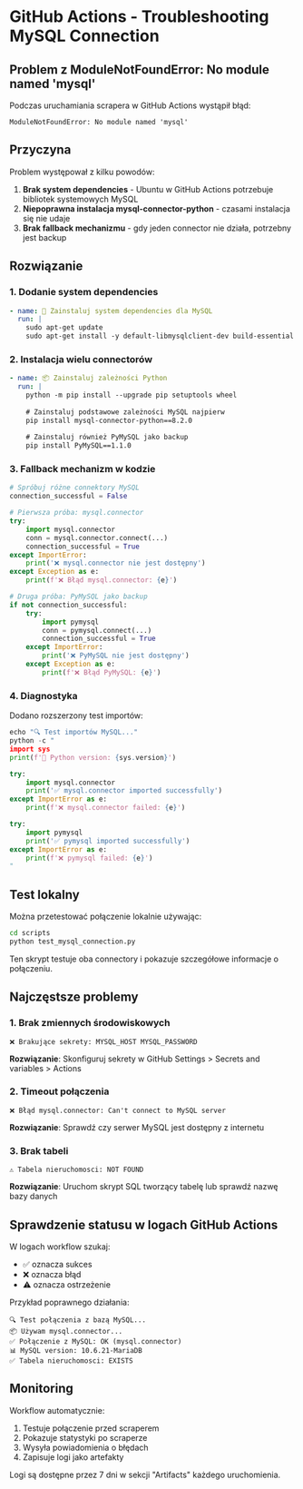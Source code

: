 # GitHub Actions - Troubleshooting MySQL Connection

## Problem z ModuleNotFoundError: No module named 'mysql'

Podczas uruchamiania scrapera w GitHub Actions wystąpił błąd:
```
ModuleNotFoundError: No module named 'mysql'
```

## Przyczyna

Problem występował z kilku powodów:
1. **Brak system dependencies** - Ubuntu w GitHub Actions potrzebuje bibliotek systemowych MySQL
2. **Niepoprawna instalacja mysql-connector-python** - czasami instalacja się nie udaje
3. **Brak fallback mechanizmu** - gdy jeden connector nie działa, potrzebny jest backup

## Rozwiązanie

### 1. Dodanie system dependencies

```yaml
- name: 🔧 Zainstaluj system dependencies dla MySQL
  run: |
    sudo apt-get update
    sudo apt-get install -y default-libmysqlclient-dev build-essential pkg-config
```

### 2. Instalacja wielu connectorów

```yaml
- name: 📦 Zainstaluj zależności Python
  run: |
    python -m pip install --upgrade pip setuptools wheel
    
    # Zainstaluj podstawowe zależności MySQL najpierw
    pip install mysql-connector-python==8.2.0
    
    # Zainstaluj również PyMySQL jako backup
    pip install PyMySQL==1.1.0
```

### 3. Fallback mechanizm w kodzie

```python
# Spróbuj różne connektory MySQL
connection_successful = False

# Pierwsza próba: mysql.connector
try:
    import mysql.connector
    conn = mysql.connector.connect(...)
    connection_successful = True
except ImportError:
    print('❌ mysql.connector nie jest dostępny')
except Exception as e:
    print(f'❌ Błąd mysql.connector: {e}')

# Druga próba: PyMySQL jako backup
if not connection_successful:
    try:
        import pymysql
        conn = pymysql.connect(...)
        connection_successful = True
    except ImportError:
        print('❌ PyMySQL nie jest dostępny')
    except Exception as e:
        print(f'❌ Błąd PyMySQL: {e}')
```

### 4. Diagnostyka

Dodano rozszerzony test importów:

```python
echo "🔍 Test importów MySQL..."
python -c "
import sys
print(f'🐍 Python version: {sys.version}')

try:
    import mysql.connector
    print('✅ mysql.connector imported successfully')
except ImportError as e:
    print(f'❌ mysql.connector failed: {e}')

try:
    import pymysql
    print('✅ pymysql imported successfully')
except ImportError as e:
    print(f'❌ pymysql failed: {e}')
"
```

## Test lokalny

Można przetestować połączenie lokalnie używając:

```bash
cd scripts
python test_mysql_connection.py
```

Ten skrypt testuje oba connectory i pokazuje szczegółowe informacje o połączeniu.

## Najczęstsze problemy

### 1. Brak zmiennych środowiskowych
```
❌ Brakujące sekrety: MYSQL_HOST MYSQL_PASSWORD
```
**Rozwiązanie**: Skonfiguruj sekrety w GitHub Settings > Secrets and variables > Actions

### 2. Timeout połączenia
```
❌ Błąd mysql.connector: Can't connect to MySQL server
```
**Rozwiązanie**: Sprawdź czy serwer MySQL jest dostępny z internetu

### 3. Brak tabeli
```
⚠️ Tabela nieruchomosci: NOT FOUND
```
**Rozwiązanie**: Uruchom skrypt SQL tworzący tabelę lub sprawdź nazwę bazy danych

## Sprawdzenie statusu w logach GitHub Actions

W logach workflow szukaj:
- ✅ oznacza sukces
- ❌ oznacza błąd
- ⚠️ oznacza ostrzeżenie

Przykład poprawnego działania:
```
🔍 Test połączenia z bazą MySQL...
📦 Używam mysql.connector...
✅ Połączenie z MySQL: OK (mysql.connector)
📊 MySQL version: 10.6.21-MariaDB
✅ Tabela nieruchomosci: EXISTS
```

## Monitoring

Workflow automatycznie:
1. Testuje połączenie przed scraperem
2. Pokazuje statystyki po scraperze
3. Wysyła powiadomienia o błędach
4. Zapisuje logi jako artefakty

Logi są dostępne przez 7 dni w sekcji "Artifacts" każdego uruchomienia. 